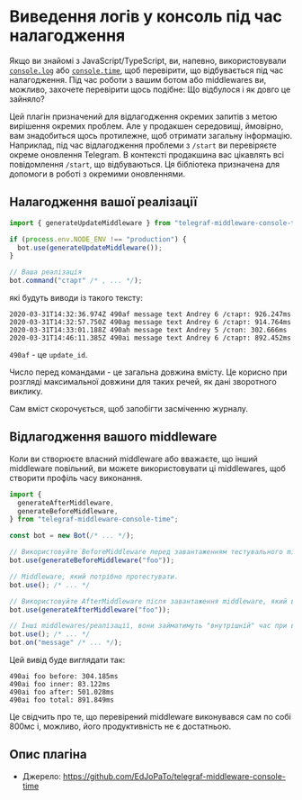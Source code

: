 # Виведення логів у консоль під час налагодження

Якщо ви знайомі з JavaScript/TypeScript, ви, напевно, використовували [`console.log`](https://developer.mozilla.org/en-US/docs/Web/API/Console/log) або [`console.time`](https://developer.mozilla.org/en-US/docs/Web/API/Console/time), щоб перевірити, що відбувається під час налагодження.
Під час роботи з вашим ботом або middlewares ви, можливо, захочете перевірити щось подібне: Що відбулося і як довго це зайняло?

Цей плагін призначений для відлагодження окремих запитів з метою вирішення окремих проблем.
Але у продакшен середовищі, ймовірно, вам знадобиться щось протилежне, щоб отримати загальну інформацію.
Наприклад, під час відлагодження проблеми з `/start` ви перевіряєте окреме оновлення Telegram.
В контексті продакшина вас цікавлять всі повідомлення `/start`, що відбуваються.
Ця бібліотека призначена для допомоги в роботі з окремими оновленнями.

## Налагодження вашої реалізації

```ts
import { generateUpdateMiddleware } from "telegraf-middleware-console-time";

if (process.env.NODE_ENV !== "production") {
  bot.use(generateUpdateMiddleware());
}

// Ваша реалізація
bot.command("старт" /* , ... */);
```

які будуть виводи із такого тексту:

```plaintext
2020-03-31T14:32:36.974Z 490af message text Andrey 6 /старт: 926.247ms
2020-03-31T14:32:57.750Z 490ag message text Andrey 6 /старт: 914.764ms
2020-03-31T14:33:01.188Z 490ah message text Andrey 5 /стоп: 302.666ms
2020-03-31T14:46:11.385Z 490ai message text Andrey 6 /старт: 892.452ms
```

`490af` - це `update_id`.

Число перед командами - це загальна довжина вмісту.
Це корисно при розгляді максимальної довжини для таких речей, як дані зворотного виклику.

Сам вміст скорочується, щоб запобігти засміченню журналу.

## Відлагодження вашого middleware

Коли ви створюєте власний middleware або вважаєте, що інший middleware повільний, ви можете використовувати ці middlewares, щоб створити профіль часу виконання.

```ts
import {
  generateAfterMiddleware,
  generateBeforeMiddleware,
} from "telegraf-middleware-console-time";

const bot = new Bot(/* ... */);

// Використовуйте BeforeMiddleware перед завантаженням тестувального middleware.
bot.use(generateBeforeMiddleware("foo"));

// Middleware, який потрібно протестувати.
bot.use(); /* ... */

// Використовуйте AfterMiddleware після завантаження middleware, який ви тестуєте з тією самою міткою.
bot.use(generateAfterMiddleware("foo"));

// Інші middlewares/реалізації, вони займатимуть "внутрішній" час при використанні.
bot.use(); /* ... */
bot.on("message" /* ... */);
```

Цей вивід буде виглядати так:

```plaintext
490ai foo before: 304.185ms
490ai foo inner: 83.122ms
490ai foo after: 501.028ms
490ai foo total: 891.849ms
```

Це свідчить про те, що перевірений middleware виконувався сам по собі 800мс і, можливо, його продуктивність не є достатньою.

## Опис плагіна

- Джерело: <https://github.com/EdJoPaTo/telegraf-middleware-console-time>

